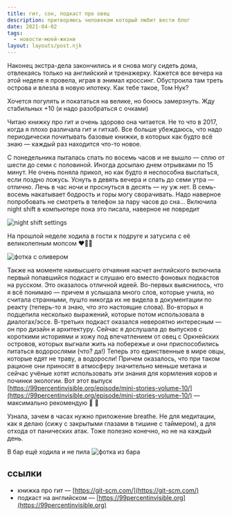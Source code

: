 ```yaml
---
title: гит, сон, подкаст про овец
description: притворяюсь человеком который любит вести блог
date: 2021-04-02
tags:
  - новости-моей-жизни
layout: layouts/post.njk
---
```


Наконец экстра-дела закончились и я снова могу сидеть дома, отвлекаясь только на английский и тренажерку. Кажется все вечера на этой неделе я провела, играя в энимал кроссинг. Обустроила там треть острова и влезла в новую ипотеку. Как тебе такое, Том Нук?

Хочется погулять и покататься на велике, но боюсь замерзнуть. Жду стабильных +10 (и надо разобраться с очками)

Читаю книжку про гит и очень здорово она читается. Не то что в 2017, когда я плохо различала гит и гитхаб. Все больше убеждаюсь, что надо периодически почитывать базовые книжки, в которых как будто всё знаю — каждый раз находится что-то новое. 

С понедельника пыталась спать по восемь часов и не вышло — сплю от шести до семи с половиной. Иногда досыпаю днем отрывками по 15 минут. Не очень поняла прикол, но как будто я неспособна выспаться, если поздно ложусь. Уснуть в девять вечера и спать до семи утра — отлично. Лечь в час ночи и проснуться в десять — ну уж нет. В семь-восемь накатывает бодрость и горы могу сворачивать. Надо наверное попробовать не смотреть в телефон за пару часов до сна... 
Включила night shift в компьютере пока это писала, наверное не повредит

![night shift settings](../../img/night-shift.png)

На прошлой неделе ходила в гости к подруге и затусила с её великолепным мопсом ❤️🧡💛

![фотка с оливером](../../img/oliver-march.jpg)

Также на моменте наивысшего отчаяния насчет английского включила первый попавшийся подкаст и слушаю его вместо фоновых подкастов на русском. Это оказалось отличной идеей. Во-первых выяснилось, что я всё понимаю — причем я услышала много слов, которые учила, но считала странными, пушто никогда их не видела в документации по реакту (теперь-то я знаю, что это настоящие слова). Во-вторых я подцепила несколько выражений, которые потом использовала в диалогах/эссе. В-третьих подкаст оказался невероятно интересным — он про дизайн и архитектуру. Сейчас я дослушала до выпусков с короткими историями и хожу под впечатлением от овец с Оркнейских островов, которых выгнали жить на побережье и они приспособились питаться водорослями (что? да!) Теперь это единственные в мире овцы, которые едят не траву, а водоросли! Причем оказалось, что при таком рационе они приносят в атмосферу значительно меньше метана и сейчас учёные хотят использовать эти знания для кормления коров и починки экологии. Вот этот выпуск [https://99percentinvisible.org/episode/mini-stories-volume-10/](https://99percentinvisible.org/episode/mini-stories-volume-10/) — максимально рекомендую 🐑 🌊

Узнала, зачем в часах нужно приложение breathe. Не для медитации, как я делаю (сижу с закрытыми глазами в тишине с таймером), а для отхода от панических атак. Тоже полезно конечно, но не на каждый день.

В бар ещё ходила и не пила 
![фотка из бара](../../img/april-bar.jpg)

## ссылки
- книжка про гит — [https://git-scm.com/](https://git-scm.com/)
- подкаст на английском — [https://99percentinvisible.org](https://99percentinvisible.org)

